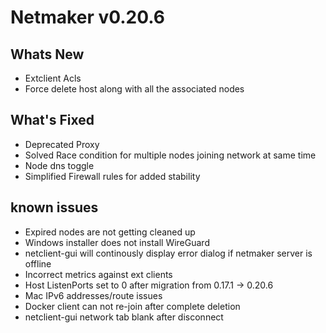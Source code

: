 
# Netmaker v0.20.6

## Whats New
- Extclient Acls
- Force delete host along with all the associated nodes

## What's Fixed
- Deprecated Proxy
- Solved Race condition for multiple nodes joining network at same time
- Node dns toggle
- Simplified Firewall rules for added stability
     
## known issues
- Expired nodes are not getting cleaned up
- Windows installer does not install WireGuard
- netclient-gui will continously display error dialog if netmaker server is offline
- Incorrect metrics against ext clients
- Host ListenPorts set to 0 after migration from 0.17.1 -> 0.20.6
- Mac IPv6 addresses/route issues
- Docker client can not re-join after complete deletion
- netclient-gui network tab blank after disconnect


